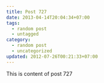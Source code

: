 ```yaml
---
title: Post 727
date: 2013-04-14T20:04:34+07:00
tags:
  - random post
  - untagged
category:
  - random post
  - uncategorized
updated: 2012-07-26T00:21:33+07:00
---
```

This is content of post 727